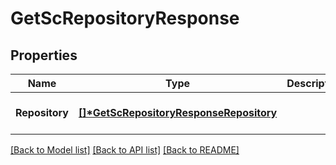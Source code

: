 # GetScRepositoryResponse

## Properties
Name | Type | Description | Notes
------------ | ------------- | ------------- | -------------
**Repository** | **[[]\*GetScRepositoryResponseRepository](GetScRepositoryResponseRepository.md)** |  | [optional] [default to null]

[[Back to Model list]](../README.md#documentation-for-models) [[Back to API list]](../README.md#documentation-for-api-endpoints) [[Back to README]](../README.md)


